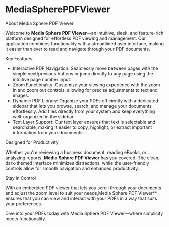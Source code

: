 # MediaSpherePDFViewer
About Media Sphere PDF Viewer

Welcome to **Media Sphere PDF Viewer**—an intuitive, sleek, and feature-rich platform designed for effortless PDF viewing and management. Our application combines functionality with a streamlined user interface, making it easier than ever to read and navigate through your PDF documents.

Key Features:

* Interactive PDF Navigation: Seamlessly move between pages with the simple next/previous buttons or jump directly to any page using the intuitive page number input.
* Zoom Functionality: Customize your viewing experience with the zoom in and zoom out controls, allowing for precise adjustments to text and images.
* Dynamic PDF Library: Organize your PDFs efficiently with a dedicated sidebar that lets you browse, search, and manage your documents effortlessly. Add files directly from your system and keep everything well-organized in the sidebar.
* Text Layer Support: Our text layer ensures that text is selectable and searchable, making it easier to copy, highlight, or extract important information from your documents.

Designed for Productivity

Whether you're reviewing a business document, reading eBooks, or analyzing reports, **Media Sphere PDF Viewer** has you covered. The clean, dark-themed interface minimizes distractions, while the user-friendly controls allow for smooth navigation and enhanced productivity.

Stay in Control

With an embedded PDF viewer that lets you scroll through your documents and adjust the zoom level to suit your needs,Media Sphere PDF Viewer** ensures that you can view and interact with your PDFs in a way that suits your preferences.

Dive into your PDFs today with Media Sphere PDF Viewer—where simplicity meets functionality.
